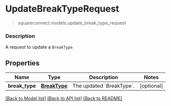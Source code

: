 # UpdateBreakTypeRequest
> squareconnect.models.update_break_type_request

### Description

A request to update a `BreakType`

## Properties
Name | Type | Description | Notes
------------ | ------------- | ------------- | -------------
**break_type** | [**BreakType**](BreakType.md) | The updated &#x60;BreakType&#x60;. | [optional] 

[[Back to Model list]](../README.md#documentation-for-models) [[Back to API list]](../README.md#documentation-for-api-endpoints) [[Back to README]](../README.md)



